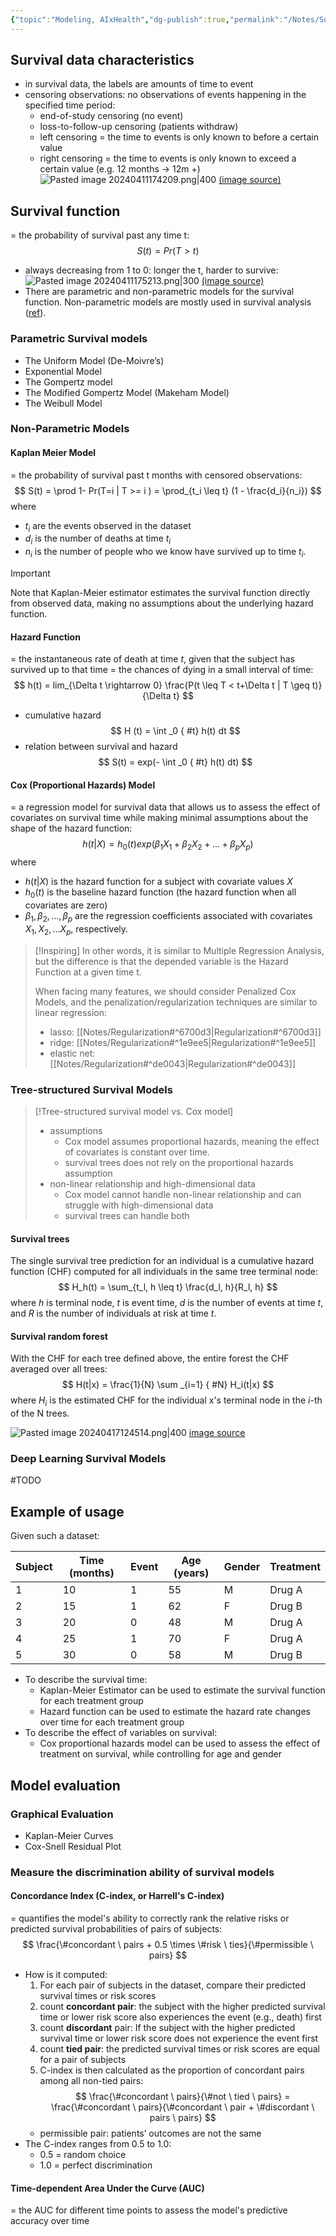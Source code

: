 ```yaml
---
{"topic":"Modeling, AIxHealth","dg-publish":true,"permalink":"/Notes/Survival Analysis/","dgPassFrontmatter":true,"noteIcon":""}
---
```


## Survival data characteristics
- in survival data, the labels are amounts of time to event
- censoring observations: no observations of events happening in the specified time period:
	- end-of-study censoring (no event)
	- loss-to-follow-up censoring (patients withdraw)
	- left censoring =  the time to events is only known to before a certain value
	- right censoring = the time to events is only known to exceed a certain value (e.g. 12 months → 12m +)
![Pasted image 20240411174209.png|400](/img/user/_assets/images/Pasted%20image%2020240411174209.png)
[(image source)](https://medium.com/@Statistician_Leboo/introduction-to-survival-analysis-992cd4520d4f)

## Survival function
=  the probability of survival past any time t:
$$S(t) = Pr(T>t)$$
- always decreasing from 1 to 0: longer the t, harder to survive:
![Pasted image 20240411175213.png|300](/img/user/_assets/images/Pasted%20image%2020240411175213.png)
[(image source)](https://medium.com/@Statistician_Leboo/introduction-to-survival-analysis-992cd4520d4f)
- There are parametric and non-parametric models for the survival function. Non-parametric models are mostly used in survival analysis ([ref](https://medium.com/@Statistician_Leboo/models-in-survival-analysis-89a96b1780ab)).

### Parametric Survival models
- The Uniform Model (De-Moivre’s)
- Exponential Model
- The Gompertz model
- The Modified Gompertz Model (Makeham Model)
- The Weibull Model

### Non-Parametric Models
#### Kaplan Meier Model
= the probability of survival past t months with censored observations:   
$$
S(t) = \prod 1- Pr(T=i | T >= i ) = \prod_{t_i \leq t} (1 - \frac{d_i}{n_i})
$$
where
- $t_i$ are the events observed in the dataset 
- $d_i$ is the number of deaths at time $t_i$
- $n_i$ is the number of people who we know have survived up to time $t_i$.
>[!Important]
>Note that Kaplan-Meier estimator estimates the survival function directly from observed data, making no assumptions about the underlying hazard function.

#### Hazard Function
= the instantaneous rate of death at time $t$, given that the subject has survived up to that time
= the chances of dying in a small interval of time:
$$
h(t) = lim_{\Delta t \rightarrow 0} \frac{P(t \leq T < t+\Delta t | T \geq t)}{\Delta t}
$$
- cumulative hazard 
$$
H (t) = \int _0
{ #t}
 h(t) dt
$$
- relation between survival and hazard
$$
S(t) = exp(- \int _0
{ #t}
 h(t) dt)
$$
#### Cox (Proportional Hazards) Model
= a  regression model for survival data that allows us to assess the effect of covariates on survival time while making minimal assumptions about the shape of the hazard function:
$$
h(t|X) = h_0(t) exp(\beta_1X_1 + \beta_2X_2 + ... + \beta_pX_p)
$$
where
- $h(t|X)$ is the hazard function for a subject with covariate values $X$
- $h_0(t)$ is the baseline hazard function (the hazard function when all covariates are zero)
- $\beta_1, \beta_2, ..., \beta_p$ are the regression coefficients associated with covariates $X_1, X_2, ... X_p$, respectively.
>[!Inspiring]
>In other words, it is similar to Multiple Regression Analysis, but the difference is that the depended variable is the Hazard Function at a given time t.
>
> When facing many features, we should consider Penalized Cox Models, and the penalization/regularization techniques are similar to linear regression:
> - lasso: [[Notes/Regularization#^6700d3\|Regularization#^6700d3]]
> - ridge: [[Notes/Regularization#^1e9ee5\|Regularization#^1e9ee5]]
> - elastic net: [[Notes/Regularization#^de0043\|Regularization#^de0043]]

### Tree-structured Survival Models
>[!Tree-structured survival model vs. Cox model]
>- assumptions
>	- Cox model assumes proportional hazards, meaning the effect of covariates is constant over time.
>	- survival trees does not rely on the proportional hazards assumption
>- non-linear relationship and high-dimensional data
>	- Cox model cannot handle non-linear relationship and can struggle with high-dimensional data
>	- survival trees can handle both

#### Survival trees
The single survival tree prediction for an individual is a cumulative hazard function (CHF) computed for all individuals in the same tree terminal node:
$$
H_h(t) = \sum_{t_l, h \leq t} \frac{d_l, h}{R_l, h}
$$
where $h$ is terminal node, $t$ is event time, $d$ is the number of events at time $t$, and $R$ is the number of individuals at risk at time $t$.

#### Survival random forest
With the CHF for each tree defined above, the entire forest the CHF averaged over all trees:
$$
H(t|x) = \frac{1}{N} \sum _{i=1}
{ #N}
 H_i(t|x)
$$
where $H_i$ is the estimated CHF for the individual x's terminal node in the $i$-th of the N trees.

![Pasted image 20240417124514.png|400](/img/user/_assets/images/Pasted%20image%2020240417124514.png)
[image source](https://www.researchgate.net/figure/Workflow-of-regularized-and-weighted-random-survival-forests-model_fig1_356686264)
### Deep Learning Survival Models
#TODO
## Example of usage

Given such a dataset:

| Subject | Time (months) | Event | Age (years) | Gender | Treatment |
| ------- | ------------- | ----- | ----------- | ------ | --------- |
| 1       | 10            | 1     | 55          | M      | Drug A    |
| 2       | 15            | 1     | 62          | F      | Drug B    |
| 3       | 20            | 0     | 48          | M      | Drug A    |
| 4       | 25            | 1     | 70          | F      | Drug A    |
| 5       | 30            | 0     | 58          | M      | Drug B    |
- To describe the survival time:
	- Kaplan-Meier Estimator can be used to estimate the survival function for each treatment group
	- Hazard function can be used to estimate the hazard rate changes over time for each treatment group
- To describe the effect of variables on survival:
	- Cox proportional hazards model can be used to assess the effect of treatment on survival, while controlling for age and gender

## Model evaluation 
### Graphical Evaluation
- Kaplan-Meier Curves
- Cox-Snell Residual Plot
### Measure the discrimination ability of survival models
#### Concordance Index (C-index, or Harrell's C-index)
= quantifies the model's ability to correctly rank the relative risks or predicted survival probabilities of pairs of subjects:
$$
\frac{\#concordant \ pairs + 0.5 \times \#risk \ ties}{\#permissible \ pairs}
$$
- How is it computed:
	1. For each pair of subjects in the dataset, compare their predicted survival times or risk scores
	2. count **concordant pair**: the subject with the higher predicted survival time or lower risk score also experiences the event (e.g., death) first
	3. count **discordant** pair: If the subject with the higher predicted survival time or lower risk score does not experience the event first
	4. count **tied pair**: the predicted survival times or risk scores are equal for a pair of subjects
	5. C-index is then calculated as the proportion of concordant pairs among all non-tied pairs: 
	$$
	\frac{\#concordant \ pairs}{\#not \ tied \ pairs} = \frac{\#concordant \ pairs}{\#concordant \ pair + \#discordant \ pairs \ pairs}
	$$
	- permissible pair: patients’ outcomes are not the same
- The C-index ranges from 0.5 to 1.0:
	- 0.5 = random choice
	- 1.0 = perfect discrimination
#### Time-dependent Area Under the Curve (AUC)
= the AUC for different time points to assess the model's predictive accuracy over time